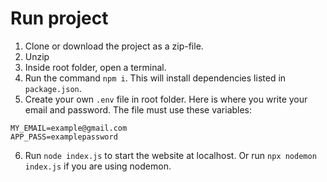 # Run project
1. Clone or download the project as a zip-file.
2. Unzip
3. Inside root folder, open a terminal.
4. Run the command `npm i`. This will install dependencies listed in `package.json`.
5. Create your own `.env` file in root folder. Here is where you write your email and password.
The file must use these variables:
```
MY_EMAIL=example@gmail.com
APP_PASS=examplepassword
```
6. Run `node index.js` to start the website at localhost.
Or run `npx nodemon index.js` if you are using nodemon.
